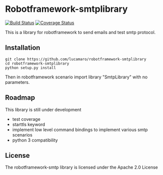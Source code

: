 # Robotframework-smtplibrary
[![Build Status](https://travis-ci.org/Accruent/robotframework-smtplibrary.svg?branch=master)](https://travis-ci.org/Accruent/robotframework-smtplibrary)
[![Coverage Status](https://coveralls.io/repos/github/Accruent/robotframework-smtplibrary/badge.svg?branch=master)](https://coveralls.io/github/Accruent/robotframework-smtplibrary?branch=master)

This is a library for robotframework to send emails and test smtp protocol.

## Installation

    git clone https://github.com/lucamaro/robotframework-smtplibrary
    cd robotframework-smtplibrary
    python setup.py install

Then in robotframework scenario import library "SmtpLibrary" with no parameters.

## Roadmap

This library is still under development

+ test coverage
+ starttls keyword
+ implement low level command bindings to implement various smtp scenarios
+ python 3 compatibility

## License

The robotframework-smtp library is licensed under the Apache 2.0 License
